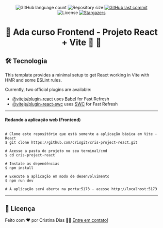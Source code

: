 <p align="center">
  <img alt="GitHub language count" src="https://img.shields.io/github/languages/count/crisgit/cris-project-react?color=%2304D361">

  <img alt="Repository size" src="https://img.shields.io/github/repo-size/crisgit/cris-project-react">

  <a href="https://github.com/crisgit/cris-project-react/commits/master">
    <img alt="GitHub last commit" src="https://img.shields.io/github/last-commit/crisgit/cris-project-react">
  </a>
    
   <img alt="License" src="https://img.shields.io/badge/license-MIT-brightgreen">
   <a href="https://github.com/crisgit/cris-project-react/stargazers">
    <img alt="Stargazers" src="https://img.shields.io/github/stars/crisgit/cris-project-react?style=social">
  </a>  
 
</p>

<h1 align="center"> 
	🚧  Ada curso Frontend - Projeto React + Vite 🚀 🚧
</h1>

## 🛠 Tecnologia

This template provides a minimal setup to get React working in Vite with HMR and some ESLint rules.

Currently, two official plugins are available:

- [@vitejs/plugin-react](https://github.com/vitejs/vite-plugin-react/blob/main/packages/plugin-react/README.md) uses [Babel](https://babeljs.io/) for Fast Refresh
- [@vitejs/plugin-react-swc](https://github.com/vitejs/vite-plugin-react-swc) uses [SWC](https://swc.rs/) for Fast Refresh

---

#### Rodando a aplicação web (Frontend)

```

# Clone este repositório que está somente a aplicação básica em Vite - React
$ git clone https://github.com/crisgit/cris-project-react.git

# Acesse a pasta do projeto no seu terminal/cmd
$ cd cris-project-react

# Instale as dependências
$ npm install

# Execute a aplicação em modo de desenvolvimento
$ npm run dev

# A aplicação será aberta na porta:5173 - acesse http://localhost:5173

```
---


## 📝 Licença

Feito com ❤️ por Cristina Dias 👋🏽 [Entre em contato!](https://www.linkedin.com/in/cristina-d)

